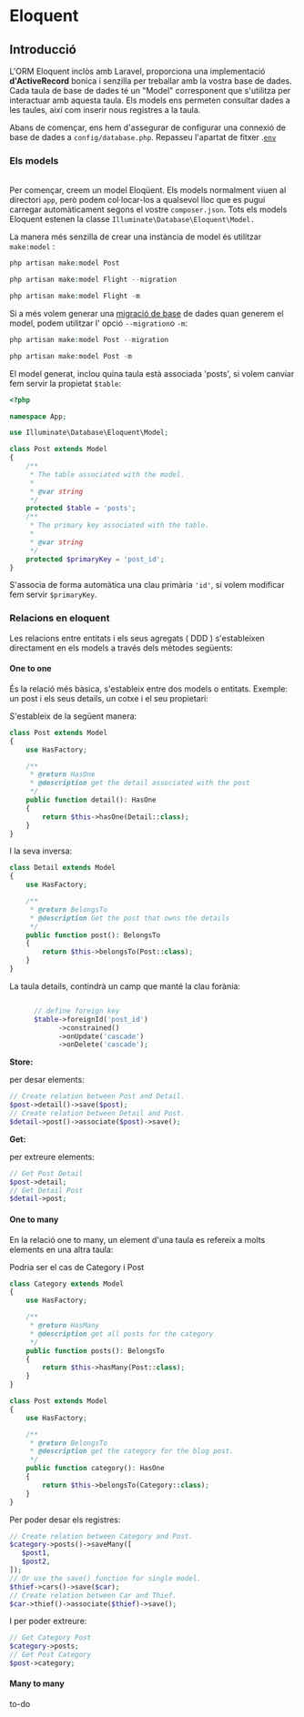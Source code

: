 # Eloquent

## Introducció

L'ORM Eloquent inclòs amb Laravel, proporciona una implementació **d'ActiveRecord** bonica i senzilla per treballar amb la vostra base de dades. Cada taula de base de dades té un "Model" corresponent que s'utilitza per interactuar amb aquesta taula. Els models ens permeten consultar dades a les  taules, així com inserir nous registres a la taula.

Abans de començar, ens hem d'assegurar de configurar una connexió de base de dades a `config/database.php`. Repasseu l'apartat de fitxer .[`env`](broken-reference)

### &#x20;Els models

\
Per començar, creem un model Eloqüent. Els models normalment viuen al directori `app`, però podem col·locar-los a qualsevol lloc que es pugui carregar automàticament segons el vostre `composer.json`. Tots els models Eloquent estenen la classe `Illuminate\Database\Eloquent\Model.`

La manera més senzilla de crear una instància de model és utilitzar  `make:model` :

```php
php artisan make:model Post
```

```php
php artisan make:model Flight --migration

php artisan make:model Flight -m
```

Si  a més volem generar una [migració de base](https://laravel.com/docs/7.x/migrations) de dades quan generem el model, podem utilitzar l' opció `--migration`o `-m`:



```php
php artisan make:model Post --migration

php artisan make:model Post -m
```

El model generat, inclou quina taula està associada 'posts', si volem canviar fem servir la propietat `$table`:



```php
<?php

namespace App;

use Illuminate\Database\Eloquent\Model;

class Post extends Model
{
    /**
     * The table associated with the model.
     *
     * @var string
     */
    protected $table = 'posts';
    /**
     * The primary key associated with the table.
     *
     * @var string
     */
    protected $primaryKey = 'post_id';
}
```

S'associa de forma automàtica una clau primària `'id'`, si volem modificar fem servir `$primaryKey`.

### Relacions en eloquent

Les relacions entre entitats  i els seus agregats ( DDD ) s'estableixen directament en els models a través dels mètodes següents:

#### One to one

És la relació més bàsica, s'estableix entre dos models o entitats. Exemple: un post i els seus details, un cotxe i el seu  propietari:

S'estableix de la següent manera:

```php
class Post extends Model
{
    use HasFactory;

    /**
     * @return HasOne
     * @description get the detail associated with the post
     */
    public function detail(): HasOne
    {
        return $this->hasOne(Detail::class);
    }
}
```

I la seva inversa:

```php
class Detail extends Model
{
    use HasFactory;

    /**
     * @return BelongsTo
     * @description Get the post that owns the details
     */
    public function post(): BelongsTo
    {
        return $this->belongsTo(Post::class);
    }
}
```

La taula details, contindrà un camp que manté la clau forània:

```php

      // define foreign key
      $table->foreignId('post_id')
            ->constrained()
            ->onUpdate('cascade')
            ->onDelete('cascade');

```

**Store:**

per desar elements:

```php
// Create relation between Post and Detail.
$post->detail()->save($post);
// Create relation between Detail and Post.
$detail->post()->associate($post)->save();
```

**Get:**

per extreure elements:

```php
// Get Post Detail
$post->detail;
// Get Detail Post
$detail->post;
```

#### One to many

En la relació one to many, un element d'una taula es refereix a molts elements en una altra taula:

Podria ser el cas de Category i Post

```php
class Category extends Model
{
    use HasFactory;

    /**
     * @return HasMany
     * @description get all posts for the category
     */
    public function posts(): BelongsTo
    {
        return $this->hasMany(Post::class);
    }
}

class Post extends Model
{
    use HasFactory;

    /**
     * @return BelongsTo
     * @description get the category for the blog post.
     */
    public function category(): HasOne
    {
        return $this->belongsTo(Category::class);
    }
}
```

Per poder desar els registres:

```php
// Create relation between Category and Post.
$category->posts()->saveMany([
   $post1, 
   $post2,
]);
// Or use the save() function for single model.
$thief->cars()->save($car);
// Create relation between Car and Thief.
$car->thief()->associate($thief)->save();

```

I  per poder extreure:

```php
// Get Category Post
$category->posts;
// Get Post Category
$post->category;
```



#### Many to many

to-do



